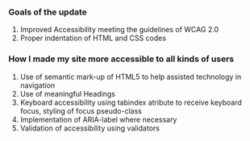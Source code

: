 
### Goals of the update 
1. Improved Accessibility meeting the guidelines of WCAG 2.0
2. Proper indentation of HTML and CSS codes
### How I made my site more accessible to all kinds of users
1. Use of semantic mark-up of HTML5 to help assisted technology in navigation
2. Use of meaningful Headings
3. Keyboard accessibility using tabindex atribute to receive keyboard focus,
   styling of focus pseudo-class 
4. Implementation of  ARIA-label where necessary
5. Validation of accessibility using validators
